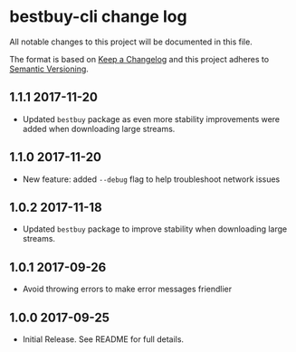 # bestbuy-cli change log

All notable changes to this project will be documented in this file.

The format is based on [Keep a Changelog](http://keepachangelog.com/)
and this project adheres to [Semantic Versioning](http://semver.org/).

## 1.1.1 2017-11-20

* Updated `bestbuy` package as even more stability improvements were added when downloading large streams.

## 1.1.0 2017-11-20

* New feature: added `--debug` flag to help troubleshoot network issues

## 1.0.2 2017-11-18

* Updated `bestbuy` package to improve stability when downloading large streams.

## 1.0.1 2017-09-26

* Avoid throwing errors to make error messages friendlier

## 1.0.0 2017-09-25

* Initial Release. See README for full details.
